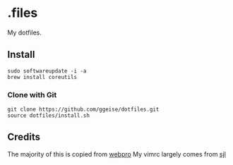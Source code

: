 # .files

My dotfiles.

## Install

    sudo softwareupdate -i -a 
    brew install coreutils

### Clone with Git

    git clone https://github.com/ggeise/dotfiles.git
    source dotfiles/install.sh

## Credits

The majority of this is copied from [webpro](http://github.com/webpro/dotfiles/)
My vimrc largely comes from [sjl](http://bitbucket.org/sjl/dotfiles/src/tip/vim/)
